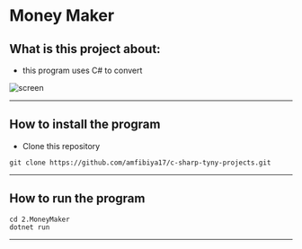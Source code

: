Money Maker
==============

## What is this project about:

- this program uses C# to convert

![screen]()


---

## How to install the program

- Clone this repository 

```
git clone https://github.com/amfibiya17/c-sharp-tyny-projects.git
```

---

## How to run the program

```
cd 2.MoneyMaker
dotnet run
```

---